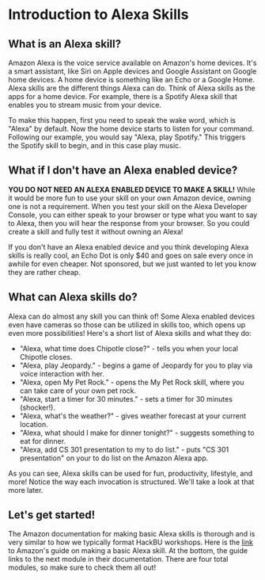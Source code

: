 # Introduction to Alexa Skills
## What is an Alexa skill?
Amazon Alexa is the voice service available on Amazon's home devices. It's a smart assistant, like Siri on Apple devices and Google Assistant on Google home devices. A home device is something like an Echo or a Google Home. Alexa skills are the different things Alexa can do. Think of Alexa skills as the apps for a home device. For example, there is a Spotify Alexa skill that enables you to stream music from your device.

To make this happen, first you need to speak the wake word, which is "Alexa" by default. Now the home device starts to listen for your command. Following our example, you would say "Alexa, play Spotify." This triggers the Spotify skill to begin, and in this case play music.
## What if I don't have an Alexa enabled device?
**YOU DO NOT NEED AN ALEXA ENABLED DEVICE TO MAKE A SKILL!**
While it would be more fun to use your skill on your own Amazon device, owning one is not a requirement. When you test your skill on the Alexa Developer Console, you can either speak to your browser or type what you want to say to Alexa, then you will hear the response from your browser. So you could create a skill and fully test it without owning an Alexa!

If you don't have an Alexa enabled device and you think developing Alexa skills is really cool, an Echo Dot is only $40 and goes on sale every once in awhile for even cheaper. Not sponsored, but we just wanted to let you know they are rather cheap.
## What can Alexa skills do?
Alexa can do almost any skill you can think of! Some Alexa enabled devices even have cameras so those can be utilized in skills too, which opens up even more possibilities! Here's a short list of Alexa skills and what they do:

 - "Alexa, what time does Chipotle close?" - tells you when your local Chipotle closes.
 - "Alexa, play Jeopardy." - begins a game of Jeopardy for you to play via voice interaction with her.
 - "Alexa, open My Pet Rock." - opens the My Pet Rock skill, where you can take care of your own pet rock.
 - "Alexa, start a timer for 30 minutes." - sets a timer for 30 minutes (shocker!).
 - "Alexa, what's the weather?" - gives weather forecast at your current location.
 - "Alexa, what should I make for dinner tonight?" - suggests something to eat for dinner.
 - "Alexa, add CS 301 presentation to my to do list." - puts "CS 301 presentation" on your to do list on the Amazon Alexa app.

As you can see, Alexa skills can be used for fun, productivity, lifestyle, and more! Notice the way each invocation is structured. We'll take a look at that more later.
## Let's get started!
The Amazon documentation for making basic Alexa skills is thorough and is very similar to how we typically format HackBU workshops. Here is the [link](https://github.com/alexa/skill-sample-python-first-skill/tree/master/module-1) to Amazon's guide on making a basic Alexa skill. At the bottom, the guide links to the next module in their documentation. There are four total modules, so make sure to check them all out!
